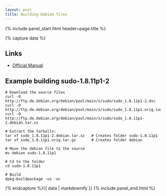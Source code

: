 ```yaml
---
layout: post
title: Building Debian files
---
```


{% include panel_start.html header=page.title %}

{% capture data %}
## Links
- [Official Manual](https://www.debian.org/doc/manuals/maint-guide/build.en.html)

## Example building sudo-1.8.11p1-2
```
# Download the source files
curl -O http://ftp.de.debian.org/debian/pool/main/s/sudo/sudo_1.8.11p1-2.dsc
curl -O http://ftp.de.debian.org/debian/pool/main/s/sudo/sudo_1.8.11p1.orig.tar.gz
curl -O http://ftp.de.debian.org/debian/pool/main/s/sudo/sudo_1.8.11p1-2.debian.tar.xz

# Extract the tarballs:
tar xf sudo_1.8.11p1-2.debian.tar.xz   # Creates folder sudo-1.8.11p1
tar xf sudo_1.8.11p1.orig.tar.gz       # Creates folder debian

# Move the debian file to the source
mv debian sudo-1.8.11p1

# Cd to the folder
cd sudo-1.8.11p1

# Build
dpkg-buildpackage -us -uc
```
{% endcapture %}{{ data | markdownify }}
{% include panel_end.html %}

